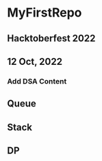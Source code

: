 # MyFirstRepo

## Hacktoberfest 2022

## 12 Oct, 2022
### Add DSA Content 
## Queue
## Stack
## DP

